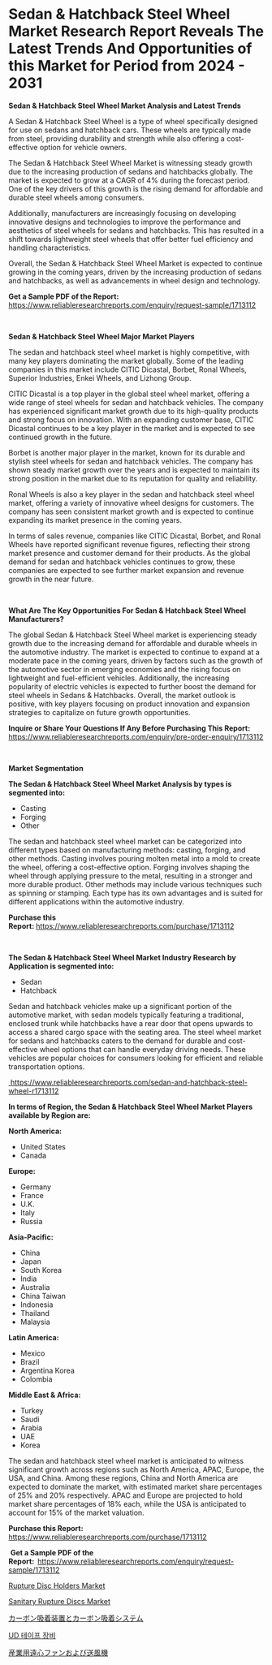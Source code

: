 <p><h1>Sedan & Hatchback Steel Wheel Market Research Report Reveals The Latest Trends And Opportunities of this Market for Period from 2024 - 2031</h1></p><p><strong>Sedan & Hatchback Steel Wheel Market Analysis and Latest Trends</strong></p>
<p><p>A Sedan & Hatchback Steel Wheel is a type of wheel specifically designed for use on sedans and hatchback cars. These wheels are typically made from steel, providing durability and strength while also offering a cost-effective option for vehicle owners.</p><p>The Sedan & Hatchback Steel Wheel Market is witnessing steady growth due to the increasing production of sedans and hatchbacks globally. The market is expected to grow at a CAGR of 4% during the forecast period. One of the key drivers of this growth is the rising demand for affordable and durable steel wheels among consumers.</p><p>Additionally, manufacturers are increasingly focusing on developing innovative designs and technologies to improve the performance and aesthetics of steel wheels for sedans and hatchbacks. This has resulted in a shift towards lightweight steel wheels that offer better fuel efficiency and handling characteristics.</p><p>Overall, the Sedan & Hatchback Steel Wheel Market is expected to continue growing in the coming years, driven by the increasing production of sedans and hatchbacks, as well as advancements in wheel design and technology.</p></p>
<p><strong>Get a Sample PDF of the Report:&nbsp;</strong> <a href="https://www.reliableresearchreports.com/enquiry/request-sample/1713112">https://www.reliableresearchreports.com/enquiry/request-sample/1713112</a></p>
<p>&nbsp;</p>
<p><strong>Sedan & Hatchback Steel Wheel Major Market Players</strong></p>
<p><p>The sedan and hatchback steel wheel market is highly competitive, with many key players dominating the market globally. Some of the leading companies in this market include CITIC Dicastal, Borbet, Ronal Wheels, Superior Industries, Enkei Wheels, and Lizhong Group.</p><p>CITIC Dicastal is a top player in the global steel wheel market, offering a wide range of steel wheels for sedan and hatchback vehicles. The company has experienced significant market growth due to its high-quality products and strong focus on innovation. With an expanding customer base, CITIC Dicastal continues to be a key player in the market and is expected to see continued growth in the future.</p><p>Borbet is another major player in the market, known for its durable and stylish steel wheels for sedan and hatchback vehicles. The company has shown steady market growth over the years and is expected to maintain its strong position in the market due to its reputation for quality and reliability.</p><p>Ronal Wheels is also a key player in the sedan and hatchback steel wheel market, offering a variety of innovative wheel designs for customers. The company has seen consistent market growth and is expected to continue expanding its market presence in the coming years.</p><p>In terms of sales revenue, companies like CITIC Dicastal, Borbet, and Ronal Wheels have reported significant revenue figures, reflecting their strong market presence and customer demand for their products. As the global demand for sedan and hatchback vehicles continues to grow, these companies are expected to see further market expansion and revenue growth in the near future.</p></p>
<p>&nbsp;</p>
<p><strong>What Are The Key Opportunities For Sedan & Hatchback Steel Wheel Manufacturers?</strong></p>
<p><p>The global Sedan & Hatchback Steel Wheel market is experiencing steady growth due to the increasing demand for affordable and durable wheels in the automotive industry. The market is expected to continue to expand at a moderate pace in the coming years, driven by factors such as the growth of the automotive sector in emerging economies and the rising focus on lightweight and fuel-efficient vehicles. Additionally, the increasing popularity of electric vehicles is expected to further boost the demand for steel wheels in Sedans & Hatchbacks. Overall, the market outlook is positive, with key players focusing on product innovation and expansion strategies to capitalize on future growth opportunities.</p></p>
<p><strong>Inquire or Share Your Questions If Any Before Purchasing This Report:</strong> <a href="https://www.reliableresearchreports.com/enquiry/pre-order-enquiry/1713112">https://www.reliableresearchreports.com/enquiry/pre-order-enquiry/1713112</a></p>
<p>&nbsp;</p>
<p><strong>Market Segmentation</strong></p>
<p><strong>The Sedan & Hatchback Steel Wheel Market Analysis by types is segmented into:</strong></p>
<p><ul><li>Casting</li><li>Forging</li><li>Other</li></ul></p>
<p><p>The sedan and hatchback steel wheel market can be categorized into different types based on manufacturing methods: casting, forging, and other methods. Casting involves pouring molten metal into a mold to create the wheel, offering a cost-effective option. Forging involves shaping the wheel through applying pressure to the metal, resulting in a stronger and more durable product. Other methods may include various techniques such as spinning or stamping. Each type has its own advantages and is suited for different applications within the automotive industry.</p></p>
<p><strong>Purchase this Report:&nbsp;</strong><a href="https://www.reliableresearchreports.com/purchase/1713112">https://www.reliableresearchreports.com/purchase/1713112</a></p>
<p>&nbsp;</p>
<p><strong>The Sedan & Hatchback Steel Wheel Market Industry Research by Application is segmented into:</strong></p>
<p><ul><li>Sedan</li><li>Hatchback</li></ul></p>
<p><p>Sedan and hatchback vehicles make up a significant portion of the automotive market, with sedan models typically featuring a traditional, enclosed trunk while hatchbacks have a rear door that opens upwards to access a shared cargo space with the seating area. The steel wheel market for sedans and hatchbacks caters to the demand for durable and cost-effective wheel options that can handle everyday driving needs. These vehicles are popular choices for consumers looking for efficient and reliable transportation options.</p></p>
<p><a href="https://www.reliableresearchreports.com/sedan-and-hatchback-steel-wheel-r1713112">&nbsp;https://www.reliableresearchreports.com/sedan-and-hatchback-steel-wheel-r1713112</a></p>
<p><strong>In terms of Region, the Sedan & Hatchback Steel Wheel Market Players available by Region are:</strong></p>
<p>
    <p> <strong> North America: </strong>
        <ul>
            <li>United States</li>
            <li>Canada</li>
        </ul>
        </p> 
    <p> <strong> Europe: </strong>
        <ul>
            <li>Germany</li>
            <li>France</li>
            <li>U.K.</li>
            <li>Italy</li>
            <li>Russia</li>
        </ul>
        </p> 
    <p> <strong> Asia-Pacific: </strong>
        <ul>
            <li>China</li>
            <li>Japan</li>
            <li>South Korea</li>
            <li>India</li>
            <li>Australia</li>
            <li>China Taiwan</li>
            <li>Indonesia</li>
            <li>Thailand</li>
            <li>Malaysia</li>
        </ul>
        </p> 
    <p> <strong> Latin America: </strong>
        <ul>
            <li>Mexico</li>
            <li>Brazil</li>
            <li>Argentina Korea</li>
            <li>Colombia</li>
        </ul>
        </p> 
    <p> <strong> Middle East & Africa: </strong>
        <ul>
            <li>Turkey</li>
            <li>Saudi</li>
            <li>Arabia</li>
            <li>UAE</li>
            <li>Korea</li>
        </ul>
    </p>
    </p>
<p><p>The sedan and hatchback steel wheel market is anticipated to witness significant growth across regions such as North America, APAC, Europe, the USA, and China. Among these regions, China and North America are expected to dominate the market, with estimated market share percentages of 25% and 20% respectively. APAC and Europe are projected to hold market share percentages of 18% each, while the USA is anticipated to account for 15% of the market valuation.</p></p>
<p><strong>Purchase this Report: </strong><a href="https://www.reliableresearchreports.com/purchase/1713112">https://www.reliableresearchreports.com/purchase/1713112</a></p>
<p>&nbsp;<strong>Get a Sample PDF of the Report:&nbsp;&nbsp;</strong><a href="https://www.reliableresearchreports.com/enquiry/request-sample/1713112">https://www.reliableresearchreports.com/enquiry/request-sample/1713112</a></p>
<p><strong></strong></p>
<p><p><a href="https://github.com/mharielmesa/Market-Research-Report-List-3/blob/main/rupture-disc-holders-market.md">Rupture Disc Holders Market</a></p><p><a href="https://github.com/dringals/Market-Research-Report-List-4/blob/main/sanitary-rupture-discs-market.md">Sanitary Rupture Discs Market</a></p><p><a href="https://github.com/nxboeu02965442/Market-Research-Report-List-2/blob/main/3415753112818.md">カーボン吸着装置とカーボン吸着システム</a></p><p><a href="https://github.com/brainlyez1/Market-Research-Report-List-1/blob/main/6500430110658.md">UD 테이프 장비</a></p><p><a href="https://github.com/moulafa/Market-Research-Report-List-2/blob/main/8140740112819.md">産業用遠心ファンおよび送風機</a></p></p>